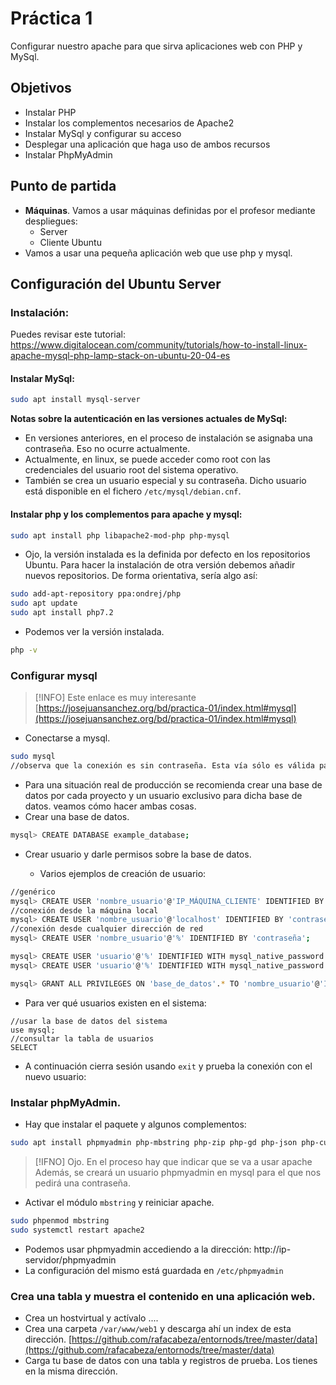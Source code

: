 # Práctica 1

Configurar nuestro apache para que sirva aplicaciones web con PHP y MySql.

## Objetivos

- Instalar PHP
- Instalar los complementos necesarios de Apache2
- Instalar MySql y configurar su acceso
- Desplegar una aplicación que haga uso de ambos recursos
- Instalar PhpMyAdmin

## Punto de partida

- **Máquinas**. Vamos a usar máquinas definidas por el profesor mediante despliegues:
  - Server
  - Cliente Ubuntu
- Vamos a usar una pequeña aplicación web que use php y mysql.

## Configuración del Ubuntu Server

### Instalación:

Puedes revisar este tutorial: https://www.digitalocean.com/community/tutorials/how-to-install-linux-apache-mysql-php-lamp-stack-on-ubuntu-20-04-es


#### Instalar MySql:

```bash
sudo apt install mysql-server
```

**Notas sobre la autenticación en las versiones actuales de MySql:**
- En versiones anteriores, en el proceso de instalación se asignaba una contraseña. Eso no ocurre actualmente.
- Actualmente, en linux, se puede acceder como root con las credenciales del usuario root del sistema operativo.
- También se crea un usuario especial y su contraseña. Dicho usuario está disponible en el fichero `/etc/mysql/debian.cnf`.


#### Instalar php y los complementos para apache y mysql:

```bash
sudo apt install php libapache2-mod-php php-mysql
```

  - Ojo, la versión instalada es la definida por defecto en los repositorios Ubuntu. Para hacer la instalación de otra versión debemos añadir nuevos repositorios. De forma orientativa, sería algo así:

```bash
sudo add-apt-repository ppa:ondrej/php
sudo apt update
sudo apt install php7.2
```

  - Podemos ver la versión instalada.

```bash
php -v
```

### Configurar mysql

> [!INFO]
> Este enlace es muy interesante [https://josejuansanchez.org/bd/practica-01/index.html#mysql](https://josejuansanchez.org/bd/practica-01/index.html#mysql)


- Conectarse a mysql.

```bash
sudo mysql
//observa que la conexión es sin contraseña. Esta vía sólo es válida para el root.
```

- Para una situación real de producción se recomienda crear una base de datos por cada proyecto y un usuario exclusivo para dicha base de datos. veamos cómo hacer ambas cosas.
- Crear una base de datos.

```bash
mysql> CREATE DATABASE example_database;
```

- Crear usuario y darle permisos sobre la base de datos.

  - Varios ejemplos de creación de usuario:

```bash
//genérico
mysql> CREATE USER 'nombre_usuario'@'IP_MÁQUINA_CLIENTE' IDENTIFIED BY 'contraseña';
//conexión desde la máquina local
mysql> CREATE USER 'nombre_usuario'@'localhost' IDENTIFIED BY 'contraseña';
//conexión desde cualquier dirección de red
mysql> CREATE USER 'nombre_usuario'@'%' IDENTIFIED BY 'contraseña';

mysql> CREATE USER 'usuario'@'%' IDENTIFIED WITH mysql_native_password BY 'password';
mysql> CREATE USER 'usuario'@'%' IDENTIFIED WITH mysql_native_password BY 'password';

mysql> GRANT ALL PRIVILEGES ON 'base_de_datos'.* TO 'nombre_usuario'@'IP_MÁQUINA_CLIENTE';
```

- Para ver qué usuarios existen en el sistema:

```mysql
//usar la base de datos del sistema
use mysql;
//consultar la tabla de usuarios
SELECT 
```

- A continuación cierra sesión usando `exit` y prueba la conexión con el nuevo usuario:

### Instalar phpMyAdmin.

- Hay que instalar el paquete y algunos complementos:

```bash
sudo apt install phpmyadmin php-mbstring php-zip php-gd php-json php-curl

```

> [!IFNO]
> Ojo. En el proceso hay que indicar que se va a usar apache
> Además, se creará un usuario phpmyadmin en mysql para el que nos pedirá una contraseña.

- Activar el módulo `mbstring` y reiniciar apache.

```bash
sudo phpenmod mbstring
sudo systemctl restart apache2
```

- Podemos usar phpmyadmin accediendo a la dirección: http://ip-servidor/phpmyadmin
- La configuración del mismo está guardada en `/etc/phpmyadmin`

### Crea una tabla y muestra el contenido en una aplicación web.

- Crea un hostvirtual y actívalo ....
- Crea una carpeta `/var/www/web1` y descarga ahí un index de esta dirección. [https://github.com/rafacabeza/entornods/tree/master/data](https://github.com/rafacabeza/entornods/tree/master/data)
- Carga tu base de datos con una tabla y registros de prueba. Los tienes en la misma dirección.

